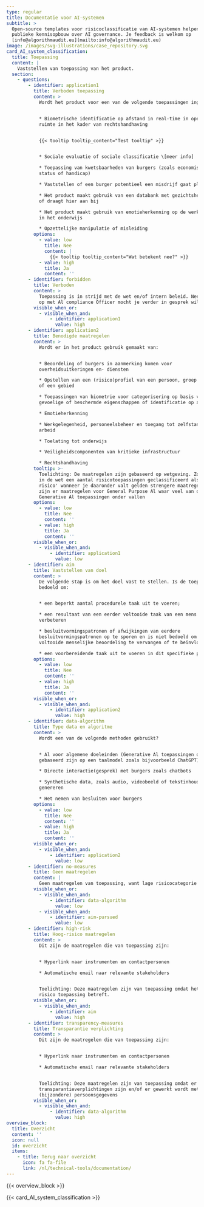 ```yaml
---
type: regular
title: Documentatie voor AI-systemen
subtitle: >
  Open-source templates voor risicoclassificatie van AI-systemen helpen bij de
  publieke kennisopbouw over AI governance. Je feedback is welkom op
  [info@algorithmaudit.eu](mailto:info@algorithmaudit.eu)
image: /images/svg-illustrations/case_repository.svg
card_AI_system_classification:
  title: Toepassing
  content: |
    Vaststellen van toepassing van het product.
  section:
    - questions:
        - identifier: application1
          title: Verboden toepassing
          content: >
            Wordt het product voor een van de volgende toepassingen ingezet?


            * Biometrische identificatie op afstand in real-time in openbare
            ruimte in het kader van rechtshandhaving


            {{< tooltip tooltip_content="Test tooltip" >}}


            * Sociale evaluatie of sociale classificatie \[meer info]

            * Toepassing van kwetsbaarheden van burgers (zoals economische
            status of handicap)

            * Vaststellen of een burger potentieel een misdrijf gaat plegen

            * Het product maakt gebruik van een databank met gezichtsherkenning
            of draagt hier aan bij

            * Het product maakt gebruik van emotieherkenning op de werkplek of
            in het onderwijs

            * Opzettelijke manipulatie of misleiding
          options:
            - value: low
              title: Nee
              content: |
                {{< tooltip tooltip_content="Wat betekent nee?" >}}
            - value: high
              title: Ja
              content: ''
        - identifier: forbidden
          title: Verboden
          content: >
            Toepassing is in strijd met de wet en/of intern beleid. Neem contact
            op met Al compliance Officer mocht je verder in gesprek willen.
          visible_when_or:
            - visible_when_and:
                - identifier: application1
                  value: high
        - identifier: application2
          title: Benodigde maatregelen
          content: >
            Wordt er in het product gebruik gemaakt van:


            * Beoordeling of burgers in aanmerking komen voor
            overheidsuitkeringen en- diensten

            * Opstellen van een (risico)profiel van een persoon, groep personen
            of een gebied

            * Toepassingen van biometrie voor categorisering op basis van
            gevoelige of beschermde eigenschappen of identificatie op afstand

            * Emotieherkenning

            * Werkgelegenheid, personeelsbeheer en toegang tot zelfstandige
            arbeid

            * Toelating tot onderwijs

            * Veiligheidscomponenten van kritieke infrastructuur

            * Rechtshandhaving
          tooltip: >-
            Toelichting: De maatregelen zijn gebaseerd op wetgeving. Zo worden
            in de wet een aantal risicotoepassingen geclassificeerd als 'hoog
            risico' wanneer je daaronder valt gelden strengere maatregelen. Ook
            zijn er maatregelen voor General Purpose Al waar veel van de
            Generative Al toepassingen onder vallen
          options:
            - value: low
              title: Nee
              content: ''
            - value: high
              title: Ja
              content: ''
          visible_when_or:
            - visible_when_and:
                - identifier: application1
                  value: low
        - identifier: aim
          title: Vaststellen van doel
          content: >
            De volgende stap is om het doel vast te stellen. Is de toepassing
            bedoeld om:


            * een beperkt aantal procedurele taak uit te voeren;

            * een resultaat van een eerder voltooide taak van een mens te
            verbeteren

            * besluitvormingspatronen of afwijkingen van eerdere
            besluitvormingspatronen op te sporen en is niet bedoeld om de eerder
            voltooide menselijke beoordeling te vervangen of te beïnvloeden

            * een voorbereidende taak uit te voeren in dit specifieke proces?
          options:
            - value: low
              title: Nee
              content: ''
            - value: high
              title: Ja
              content: ''
          visible_when_or:
            - visible_when_and:
                - identifier: application2
                  value: high
        - identifier: data-algorithm
          title: Type data en algoritme
          content: >
            Wordt een van de volgende methoden gebruikt?


            * Al voor algemene doeleinden (Generative Al toepassingen die
            gebaseerd zijn op een taalmodel zoals bijvoorbeeld ChatGPT)

            * Directe interactie(gesprek) met burgers zoals chatbots

            * Synthetische data, zoals audio, videobeeld of tekstinhoud kan
            genereren

            * Het nemen van besluiten voor burgers
          options:
            - value: low
              title: Nee
              content: ''
            - value: high
              title: Ja
              content: ''
          visible_when_or:
            - visible_when_and:
                - identifier: application2
                  value: low
        - identifier: no-measures
          title: Geen maatregelen
          content: |
            Geen maatregelen van toepassing, want lage risicocategorie
          visible_when_or:
            - visible_when_and:
                - identifier: data-algorithm
                  value: low
            - visible_when_and:
                - identifier: aim-pursued
                  value: low
        - identifier: high-risk
          title: Hoog-risico maatregelen
          content: >
            Dit zijn de maatregelen die van toepassing zijn:


            * Hyperlink naar instrumenten en contactpersonen

            * Automatische email naar relevante stakeholders


            Toelichting: Deze maatregelen zijn van toepassing omdat het een hoog
            risico toepassing betreft.
          visible_when_or:
            - visible_when_and:
                - identifier: aim
                  value: high
        - identifier: transparency-measures
          title: Transparantie verplichting
          content: >
            Dit zijn de maatregelen die van toepassing zijn:


            * Hyperlink naar instrumenten en contactpersonen

            * Automatische email naar relevante stakeholders


            Toelichting: Deze maatregelen zijn van toepassing omdat er extra
            transparantieverplichtingen zijn en/of er gewerkt wordt met
            (bijzondere) persoonsgegevens
          visible_when_or:
            - visible_when_and:
                - identifier: data-algorithm
                  value: high
overview_block:
  title: Overzicht
  content: ''
  icon: null
  id: overzicht
  items:
    - title: Terug naar overzicht
      icon: fa fa-file
      link: /nl/technical-tools/documentation/
---
```


{{< overview_block >}}

{{< card_AI_system_classification >}}
